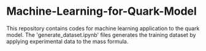 # Machine-Learning-for-Quark-Model

This repository contains codes for machine learning application to the quark model. The 'generate_dataset.ipynb' files generates the training dataset by applying experimental data to the mass formula.
